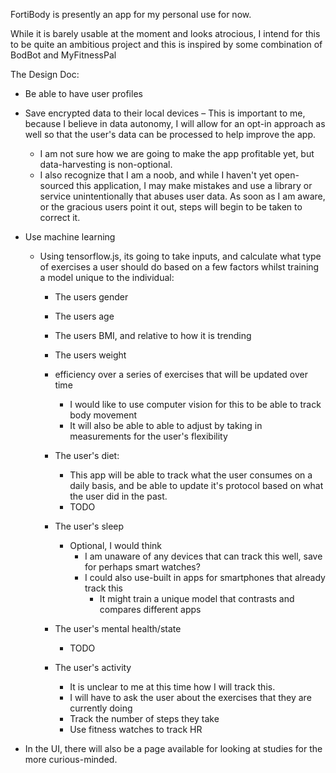 FortiBody is presently an app for my personal use for now. 

While it is barely usable at the moment and looks atrocious, I intend for this to be quite an ambitious project and this is inspired by some combination of BodBot and MyFitnessPal

The Design Doc:

* Be able to have user profiles
* Save encrypted data to their local devices – This is important to me, because I believe in data autonomy, I will allow for an opt-in approach as well so that the user's data can be processed to help improve the app. 
  * I am not sure how we are going to make the app profitable yet, but data-harvesting is non-optional.
  * I also recognize that I am a noob, and while I haven't yet open-sourced this application, I may make mistakes and use a library or service unintentionally that abuses user data. As soon as I am aware, or the gracious users point it out, steps will begin to be taken to correct it.
  
* Use machine learning 
  * Using tensorflow.js, its going to take inputs, and calculate what type of exercises a user should do based on a few factors whilst training a model unique to the individual: 
    * The users gender
    * The users age 
    * The users BMI, and relative to how it is trending 
    * The users weight
    * efficiency over a series of exercises that will be updated over time
      * I would like to use computer vision for this to be able to track body movement 
      * It will also be able to able to adjust by taking in measurements for the user's flexibility 
      
    
    * The user's diet:
      * This app will be able to track what the user consumes on a daily basis, and be able to update it's protocol based on what the user did in the past.
      * TODO
      
    * The user's sleep
        * Optional, I would think
          * I am unaware of any devices that can track this well, save for perhaps smart watches?
          * I could also use-built in apps for smartphones that already track this
            * It might train a unique model that contrasts and compares different apps
    
    * The user's mental health/state
      * TODO
      
    * The user's activity
      * It is unclear to me at this time how I will track this. 
      * I will have to ask the user about the exercises that they are currently doing
      * Track the number of steps they take
      * Use fitness watches to track HR
      
* In the UI, there will also be a page available for looking at studies for the more curious-minded. 


